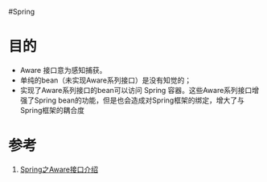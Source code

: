 #Spring 

# 目的
- Aware 接口意为感知捕获。
- 单纯的bean（未实现Aware系列接口）是没有知觉的；
- 实现了Aware系列接口的bean可以访问 Spring 容器。这些Aware系列接口增强了Spring bean的功能，但是也会造成对Spring框架的绑定，增大了与Spring框架的耦合度

# 参考
1. [Spring之Aware接口介绍](https://cloud.tencent.com/developer/article/1409274)